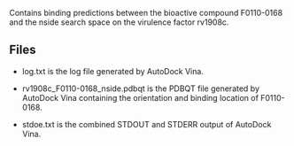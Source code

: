 Contains binding predictions between the bioactive compound F0110-0168 and the nside search space on the virulence factor rv1908c.

## Files

- log.txt is the log file generated by AutoDock Vina.

- rv1908c_F0110-0168_nside.pdbqt is the PDBQT file generated by AutoDock Vina containing the orientation and binding location of F0110-0168.

- stdoe.txt is the combined STDOUT and STDERR output of AutoDock Vina.

